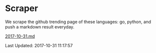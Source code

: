 # Scraper

We scrape the github trending page of these languages: go, python, and push a markdown result everyday.

[2017-10-31.md](https://github.com/borays/Scraper/blob/master/2017-10-31.md)

Last Updated: 2017-10-31 11:17:57